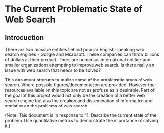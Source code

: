 # The Current Problematic State of Web Search

## Introduction
There are two massive entities behind popular English-speaking web search engines - Google and Microsoft. These companies can throw billions of dollars at their product. There are numerous international entities and smaller organizations attempting to improve web search. Is there really an issue with web search that needs to be solved?

This document attempts to outline some of the problematic areas of web search. Where possible figures/documentation are provided. However the resources available on this topic are not as profuse as is desirable. Part of the goal of this project would not only be the creation of a better web search engine but also the creation and dissemination of information and statistics on the problems of web search.

(Note: This document is in response to "1. Describe the current state of the problem. Use quantitative metrics to demonstrate the importance of solving it.)